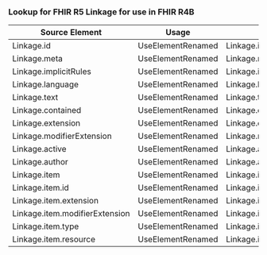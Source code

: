 ### Lookup for FHIR R5 Linkage for use in FHIR R4B

| Source Element | Usage | Target |
| -------------- | ----- | ------ |
| Linkage.id | UseElementRenamed | Linkage.id |
| Linkage.meta | UseElementRenamed | Linkage.meta |
| Linkage.implicitRules | UseElementRenamed | Linkage.implicitRules |
| Linkage.language | UseElementRenamed | Linkage.language |
| Linkage.text | UseElementRenamed | Linkage.text |
| Linkage.contained | UseElementRenamed | Linkage.contained |
| Linkage.extension | UseElementRenamed | Linkage.extension |
| Linkage.modifierExtension | UseElementRenamed | Linkage.modifierExtension |
| Linkage.active | UseElementRenamed | Linkage.active |
| Linkage.author | UseElementRenamed | Linkage.author |
| Linkage.item | UseElementRenamed | Linkage.item |
| Linkage.item.id | UseElementRenamed | Linkage.item.id |
| Linkage.item.extension | UseElementRenamed | Linkage.item.extension |
| Linkage.item.modifierExtension | UseElementRenamed | Linkage.item.modifierExtension |
| Linkage.item.type | UseElementRenamed | Linkage.item.type |
| Linkage.item.resource | UseElementRenamed | Linkage.item.resource |
